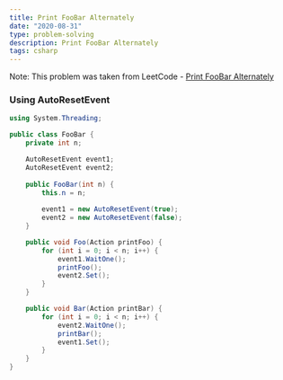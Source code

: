 ```yaml
---
title: Print FooBar Alternately
date: "2020-08-31"
type: problem-solving
description: Print FooBar Alternately
tags: csharp
---
```


Note: This problem was taken from LeetCode - [Print FooBar Alternately](https://leetcode.com/problems/print-foobar-alternately/)

### Using AutoResetEvent

```csharp
using System.Threading;

public class FooBar {
    private int n;

    AutoResetEvent event1;
    AutoResetEvent event2;
    
    public FooBar(int n) {
        this.n = n;
        
        event1 = new AutoResetEvent(true);
        event2 = new AutoResetEvent(false);
    }

    public void Foo(Action printFoo) {
        for (int i = 0; i < n; i++) {
            event1.WaitOne();
        	printFoo();
            event2.Set();
        }
    }

    public void Bar(Action printBar) {        
        for (int i = 0; i < n; i++) {
            event2.WaitOne();
        	printBar();
            event1.Set();
        }
    }
}
```
